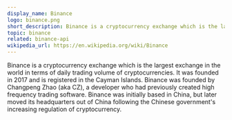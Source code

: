 ```yaml
---
display_name: Binance
logo: binance.png
short_description: Binance is a cryptocurrency exchange which is the largest exchange in the world in terms of daily trading volume of cryptocurrencies.
topic: binance
related: binance-api
wikipedia_url: https://en.wikipedia.org/wiki/Binance
---
```

Binance is a cryptocurrency exchange which is the largest exchange in the world in terms of daily trading volume of cryptocurrencies. It was founded in 2017 and is registered in the Cayman Islands. Binance was founded by Changpeng Zhao (aka CZ), a developer who had previously created high frequency trading software. Binance was initially based in China, but later moved its headquarters out of China following the Chinese government's increasing regulation of cryptocurrency.
